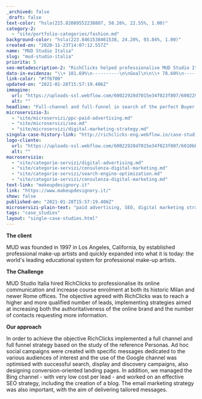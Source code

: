 ```yaml
---
_archived: false
_draft: false
text-color: "hsla(215.82089552238807, 58.26%, 22.55%, 1.00)"
category-2:
  - "site/portfolio-categories/fashion.md"
background-color: "hsla(223.8461538461538, 24.20%, 93.84%, 1.00)"
created-on: "2020-11-23T14:07:12.557Z"
name: "MUD Studio Italia"
slug: "mud-studio-italia"
priorita: 5
seo-metadescription-2: "RichClicks helped professionalise MUD Studio Italia's online communication and increase course enrolments. Find out how!"
dato-in-evidenza: "\\+ 181.69%\n----------\n\nGoal\n\n\\+ 78.60%\n---------\n\nConversion Rate\n\nAudience\n--------\n\nDoubled the number of requests for information through all optimised channels"
link-color: "#ff6700"
updated-on: "2021-01-28T15:57:19.406Z"
immagine:
  url: "https://uploads-ssl.webflow.com/60022928d7015e34f023f807/60022928d7015e19e823fb49_case-_0000s_0010_MUD_Background-compressed-11zon.jpg"
  alt: ""
headline: "Full-channel and full-funnel in search of the perfect Buyer Persona"
microservizio-3:
  - "site/microservizi/ppc-paid-advertising.md"
  - "site/microservizi/seo.md"
  - "site/microservizi/digital-marketing-strategy.md"
singola-case-history-link: "http://richclicks-eng.webflow.io/case-studies/mud-studio-italia"
logo-cliente:
  url: "https://uploads-ssl.webflow.com/60022928d7015e34f023f807/6010bb7f8efd5703e3d40e59_60022928d7015e188623fb1a_logo-mudstudioitalia.png"
  alt: ""
macroservizio:
  - "site/categorie-servizi/digital-advertising.md"
  - "site/categorie-servizi/consulenza-digital-marketing.md"
  - "site/categorie-servizi/search-engine-optimization.md"
  - "site/categorie-servizi/consulenza-digital-marketing.md"
text-link: "makeupdesignory.it"
link: "https://www.makeupdesignory.it/"
show: false
published-on: "2021-01-28T15:57:19.406Z"
microservizi-plain-text: "paid advertising, SEO, digital marketing strategy"
tags: "case_studies"
layout: "single-case-studies.html"
---
```


**The client**

MUD was founded in 1997 in Los Angeles, California, by established professional make-up artists and quickly expanded into what it is today: the world's leading educational system for professional make-up artists.

**The Challenge**

MUD Studio Italia hired RichClicks to professionalise its online communication and increase course enrolment at both its historic Milan and newer Rome offices. The objective agreed with RichClicks was to reach a higher and more qualified number of leads, implementing strategies aimed at increasing both the authoritativeness of the online brand and the number of contacts requesting more information.

**Our approach**

In order to achieve the objective RichClicks implemented a full channel and full funnel strategy based on the study of the reference Personas. Ad hoc social campaigns were created with specific messages dedicated to the various audiences of interest and the use of the Google channel was optimised with successful search, display and discovery campaigns, also designing conversion-oriented landing pages. In addition, we managed the Bing channel - with very low cost per lead - and worked on an effective SEO strategy, including the creation of a blog. The email marketing strategy was also important, with the aim of delivering tailored messages.
